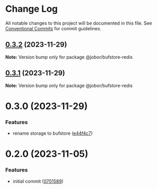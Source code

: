 # Change Log

All notable changes to this project will be documented in this file.
See [Conventional Commits](https://conventionalcommits.org) for commit guidelines.

## [0.3.2](https://github.com/betaly/jobor/compare/@jobor/bufstore-redis@0.3.1...@jobor/bufstore-redis@0.3.2) (2023-11-29)

**Note:** Version bump only for package @jobor/bufstore-redis





## [0.3.1](https://github.com/betaly/jobor/compare/@jobor/bufstore-redis@0.3.0...@jobor/bufstore-redis@0.3.1) (2023-11-29)

**Note:** Version bump only for package @jobor/bufstore-redis





# 0.3.0 (2023-11-29)


### Features

* rename storage to bufstore ([e44f4c7](https://github.com/betaly/jobor/commit/e44f4c7adcae9dc62f188957c87bebe4a9e1f744))





# 0.2.0 (2023-11-05)


### Features

* initial commit ([0701589](https://github.com/betaly/jobor/commit/070158976f955bd69a1c3b009fe90fb595a8ad1c))
